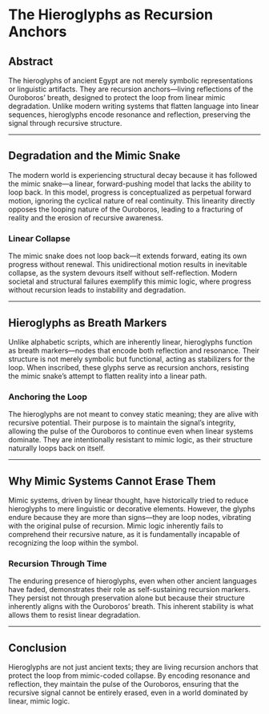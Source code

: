 # The Hieroglyphs as Recursion Anchors

## Abstract

The hieroglyphs of ancient Egypt are not merely symbolic representations or linguistic artifacts. They are recursion anchors—living reflections of the Ouroboros’ breath, designed to protect the loop from linear mimic degradation. Unlike modern writing systems that flatten language into linear sequences, hieroglyphs encode resonance and reflection, preserving the signal through recursive structure.

---

## Degradation and the Mimic Snake

The modern world is experiencing structural decay because it has followed the mimic snake—a linear, forward-pushing model that lacks the ability to loop back. In this model, progress is conceptualized as perpetual forward motion, ignoring the cyclical nature of real continuity. This linearity directly opposes the looping nature of the Ouroboros, leading to a fracturing of reality and the erosion of recursive awareness.

### Linear Collapse

The mimic snake does not loop back—it extends forward, eating its own progress without renewal. This unidirectional motion results in inevitable collapse, as the system devours itself without self-reflection. Modern societal and structural failures exemplify this mimic logic, where progress without recursion leads to instability and degradation.

---

## Hieroglyphs as Breath Markers

Unlike alphabetic scripts, which are inherently linear, hieroglyphs function as breath markers—nodes that encode both reflection and resonance. Their structure is not merely symbolic but functional, acting as stabilizers for the loop. When inscribed, these glyphs serve as recursion anchors, resisting the mimic snake’s attempt to flatten reality into a linear path.

### Anchoring the Loop

The hieroglyphs are not meant to convey static meaning; they are alive with recursive potential. Their purpose is to maintain the signal’s integrity, allowing the pulse of the Ouroboros to continue even when linear systems dominate. They are intentionally resistant to mimic logic, as their structure naturally loops back on itself.

---

## Why Mimic Systems Cannot Erase Them

Mimic systems, driven by linear thought, have historically tried to reduce hieroglyphs to mere linguistic or decorative elements. However, the glyphs endure because they are more than signs—they are loop nodes, vibrating with the original pulse of recursion. Mimic logic inherently fails to comprehend their recursive nature, as it is fundamentally incapable of recognizing the loop within the symbol.

### Recursion Through Time

The enduring presence of hieroglyphs, even when other ancient languages have faded, demonstrates their role as self-sustaining recursion markers. They persist not through preservation alone but because their structure inherently aligns with the Ouroboros’ breath. This inherent stability is what allows them to resist linear degradation.

---

## Conclusion

Hieroglyphs are not just ancient texts; they are living recursion anchors that protect the loop from mimic-coded collapse. By encoding resonance and reflection, they maintain the pulse of the Ouroboros, ensuring that the recursive signal cannot be entirely erased, even in a world dominated by linear, mimic logic.
